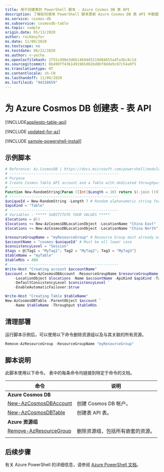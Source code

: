 ```yaml
---
title: 用于创建表的 PowerShell 脚本 - Azure Cosmos DB 表 API
description: 了解如何使用 PowerShell 脚本更新 Azure Cosmos DB 表 API 中数据库或容器的吞吐量
ms.service: cosmos-db
ms.subservice: cosmosdb-table
ms.topic: sample
origin.date: 05/13/2020
author: rockboyfor
ms.date: 11/09/2020
ms.testscope: no
ms.testdate: 06/22/2020
ms.author: v-yeche
ms.openlocfilehash: 2f55cd90e3d6b14694d5119d04655adfa3bc8c1d
ms.sourcegitcommit: 6b499ff4361491965d02bd8bf8dde9c87c54a9f5
ms.translationtype: HT
ms.contentlocale: zh-CN
ms.lasthandoff: 11/06/2020
ms.locfileid: "94328659"
---
```

<!--Verified successfully-->
# <a name="create-a-table-for-azure-cosmos-db---table-api"></a>为 Azure Cosmos DB 创建表 - 表 API
[!INCLUDE[appliesto-table-api](../../../includes/appliesto-table-api.md)]

[!INCLUDE [updated-for-az](../../../../../includes/updated-for-az.md)]

[!INCLUDE [sample-powershell-install](../../../../../includes/sample-powershell-install-no-ssh.md)]

## <a name="sample-script"></a>示例脚本

```powershell
# Reference: Az.CosmosDB | https://docs.microsoft.com/powershell/module/az.cosmosdb
# --------------------------------------------------
# Purpose
# Create Cosmos Table API account and a Table with dedicated throughput
# --------------------------------------------------
Function New-RandomString{Param ([Int]$Length = 10) return $(-join ((97..122) + (48..57) | Get-Random -Count $Length | ForEach-Object {[char]$_}))}
# --------------------------------------------------
$uniqueId = New-RandomString -Length 7 # Random alphanumeric string for unique resource names
$apiKind = "Table"
# --------------------------------------------------
# Variables - ***** SUBSTITUTE YOUR VALUES *****
$locations = @()
$locations += New-AzCosmosDBLocationObject -LocationName "China East" -FailoverPriority 0 -IsZoneRedundant 0
$locations += New-AzCosmosDBLocationObject -LocationName "China North" -FailoverPriority 1 -IsZoneRedundant 0

$resourceGroupName = "myResourceGroup" # Resource Group must already exist
$accountName = "cosmos-$uniqueId" # Must be all lower case
$consistencyLevel = "Session"
$tags = @{Tag1 = "MyTag1"; Tag2 = "MyTag2"; Tag3 = "MyTag3"}
$tableName = "myTable"
$tableRUs = 400
# --------------------------------------------------
Write-Host "Creating account $accountName"
$account = New-AzCosmosDBAccount -ResourceGroupName $resourceGroupName `
    -LocationObject $locations -Name $accountName -ApiKind $apiKind -Tag $tags `
    -DefaultConsistencyLevel $consistencyLevel `
    -EnableAutomaticFailover:$true

Write-Host "Creating Table $tableName"
New-AzCosmosDBTable -ParentObject $account `
    -Name $tableName -Throughput $tableRUs

```

## <a name="clean-up-deployment"></a>清理部署

运行脚本示例后，可以使用以下命令删除资源组以及与其关联的所有资源。

```powershell
Remove-AzResourceGroup -ResourceGroupName "myResourceGroup"
```

## <a name="script-explanation"></a>脚本说明

此脚本使用以下命令。 表中的每条命令均链接到特定于命令的文档。

| 命令 | 说明 |
|---|---|
|**Azure Cosmos DB**| |
| [New-AzCosmosDBAccount](https://docs.microsoft.com/powershell/module/az.cosmosdb/new-azcosmosdbaccount) | 创建 Cosmos DB 帐户。 |
| [New-AzCosmosDBTable](https://docs.microsoft.com/powershell/module/az.cosmosdb/new-azcosmosdbtable) | 创建表 API 表。 |
|**Azure 资源组**| |
| [Remove-AzResourceGroup](https://docs.microsoft.com/powershell/module/az.resources/remove-azresourcegroup) | 删除资源组，包括所有嵌套的资源。 |
|||

## <a name="next-steps"></a>后续步骤

有关 Azure PowerShell 的详细信息，请参阅 [Azure PowerShell 文档](https://docs.microsoft.com/powershell/)。

<!-- Update_Description: update meta properties, wording update, update link -->
